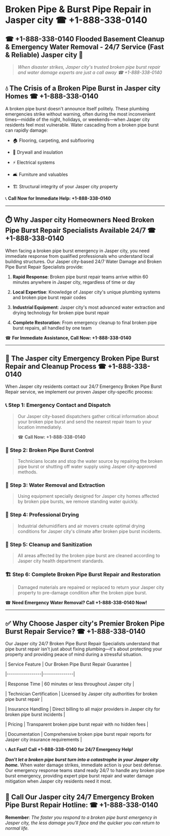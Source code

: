# Broken Pipe & Burst Pipe Repair in Jasper city ☎ +1-888-338-0140  
## ☎ +1-888-338-0140 Flooded Basement Cleanup & Emergency Water Removal - 24/7 Service (Fast & Reliable) Jasper city 🚨  

> *When disaster strikes, Jasper city's trusted broken pipe burst repair and water damage experts are just a call away ☎ +1-888-338-0140*  

## 💧 The Crisis of a Broken Pipe Burst in Jasper city Homes ☎ +1-888-338-0140  

A broken pipe burst doesn't announce itself politely. These plumbing emergencies strike without warning, often during the most inconvenient times—middle of the night, holidays, or weekends—when Jasper city residents feel most vulnerable. Water cascading from a broken pipe burst can rapidly damage:  

* 🏠 Flooring, carpeting, and subflooring  
* 🧱 Drywall and insulation  
* ⚡ Electrical systems  
* 🛋️ Furniture and valuables  
* 🏗️ Structural integrity of your Jasper city property  

📞 **Call Now for Immediate Help: +1-888-338-0140**  

---  

## ⏱️ Why Jasper city Homeowners Need Broken Pipe Burst Repair Specialists Available 24/7 ☎ +1-888-338-0140  

When facing a broken pipe burst emergency in Jasper city, you need immediate response from qualified professionals who understand local building structures. Our Jasper city-based 24/7 Water Damage and Broken Pipe Burst Repair Specialists provide:  

1. **Rapid Response**: Broken pipe burst repair teams arrive within 60 minutes anywhere in Jasper city, regardless of time or day  
2. **Local Expertise**: Knowledge of Jasper city's unique plumbing systems and broken pipe burst repair codes  
3. **Industrial Equipment**: Jasper city's most advanced water extraction and drying technology for broken pipe burst repair  
4. **Complete Restoration**: From emergency cleanup to final broken pipe burst repairs, all handled by one team  

☎ **For Immediate Assistance, Call Now: +1-888-338-0140**  

---  

## 🔧 The Jasper city Emergency Broken Pipe Burst Repair and Cleanup Process ☎ +1-888-338-0140  

When Jasper city residents contact our 24/7 Emergency Broken Pipe Burst Repair service, we implement our proven Jasper city-specific process:  

### 📞 Step 1: Emergency Contact and Dispatch  
> Our Jasper city-based dispatchers gather critical information about your broken pipe burst and send the nearest repair team to your location immediately.  
> ☎ **Call Now: +1-888-338-0140**  

### 🚿 Step 2: Broken Pipe Burst Control  
> Technicians locate and stop the water source by repairing the broken pipe burst or shutting off water supply using Jasper city-approved methods.  

### 🌊 Step 3: Water Removal and Extraction  
> Using equipment specially designed for Jasper city homes affected by broken pipe bursts, we remove standing water quickly.  

### 💨 Step 4: Professional Drying  
> Industrial dehumidifiers and air movers create optimal drying conditions for Jasper city's climate after broken pipe burst incidents.  

### 🧼 Step 5: Cleanup and Sanitization  
> All areas affected by the broken pipe burst are cleaned according to Jasper city health department standards.  

### 🏗️ Step 6: Complete Broken Pipe Burst Repair and Restoration  
> Damaged materials are repaired or replaced to return your Jasper city property to pre-damage condition after the broken pipe burst.  

☎ **Need Emergency Water Removal? Call +1-888-338-0140 Now!**  

---  

## ✅ Why Choose Jasper city's Premier Broken Pipe Burst Repair Service? ☎ +1-888-338-0140  

Our Jasper city 24/7 Broken Pipe Burst Repair Specialists understand that pipe burst repair isn't just about fixing plumbing—it's about protecting your property and providing peace of mind during a stressful situation.  

| Service Feature | Our Broken Pipe Burst Repair Guarantee |  
|-----------------|---------------|  
| Response Time | 60 minutes or less throughout Jasper city |  
| Technician Certification | Licensed by Jasper city authorities for broken pipe burst repair |  
| Insurance Handling | Direct billing to all major providers in Jasper city for broken pipe burst incidents |  
| Pricing | Transparent broken pipe burst repair with no hidden fees |  
| Documentation | Comprehensive broken pipe burst repair reports for Jasper city insurance requirements |  

📞 **Act Fast! Call +1-888-338-0140 for 24/7 Emergency Help!**  

***Don't let a broken pipe burst turn into a catastrophe in your Jasper city home.*** When water damage strikes, immediate action is your best defense. Our emergency response teams stand ready 24/7 to handle any broken pipe burst emergency, providing expert pipe burst repair and water damage mitigation when Jasper city residents need it most.  

## 📱 Call Our Jasper city 24/7 Emergency Broken Pipe Burst Repair Hotline: ☎ +1-888-338-0140  

**Remember**: *The faster you respond to a broken pipe burst emergency in Jasper city, the less damage you'll face and the quicker you can return to normal life.*